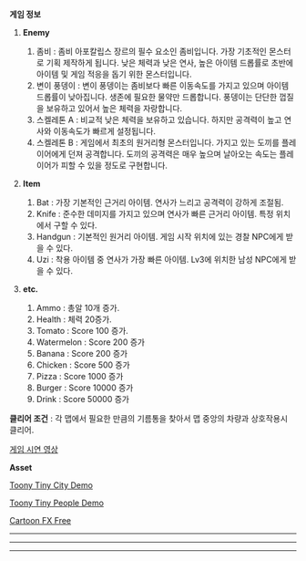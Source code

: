 **게임 정보**

1. **Enemy**
	1. 좀비 : 좀비 아포칼립스 장르의 필수 요소인 좀비입니다. 
	가장 기초적인 몬스터로 기획 제작하게 됩니다.
	낮은 체력과 낮은 연사, 높은 아이템 드롭률로 초반에 아이템 및 게임 적응을 돕기 위한 몬스터입니다.
	1. 변이 풍뎅이 : 변이 풍뎅이는 좀비보다 빠른 이동속도를 가지고 있으며 아이템 드롭률이 낮아집니다. 
	생존에 필요한 물약만 드롭합니다. 풍뎅이는 단단한 껍질을 보유하고 있어서 높은 체력을 자랑합니다. 
	1. 스켈레톤 A : 비교적 낮은 체력을 보유하고 있습니다. 하지만 공격력이 높고 연사와 이동속도가 빠르게 설정됩니다.
	1. 스켈레톤 B : 게임에서 최초의 원거리형 몬스터입니다.
	가지고 있는 도끼를 플레이어에게 던져 공격합니다. 
	도끼의 공격력은 매우 높으며 날아오는 속도는 플레이어가 피할 수 있을 정도로 구현합니다.

1. **Item**
	1. Bat : 가장 기본적인 근거리 아이템. 연사가 느리고 공격력이 강하게 조절됨.
	1. Knife : 준수한 데미지를 가지고 있으며 연사가 빠른 근거리 아이템. 특정 위치에서 구할 수 있다.
	1. Handgun : 기본적인 원거리 아이템. 게임 시작 위치에 있는 경찰 NPC에게 받을 수 있다.
	1. Uzi : 착용 아이템 중 연사가 가장 빠른 아이템. Lv3에 위치한 남성 NPC에게 받을 수 있다.

1. **etc.**
	1. Ammo : 총알 10개 증가.
	1. Health : 체력 20증가.
	1. Tomato : Score 100 증가.
	1. Watermelon : Score 200 증가
	1. Banana : Score 200 증가
	1. Chicken : Score 500 증가
	1. Pizza : Score 1000 증가
	1. Burger : Score 10000 증가
	1. Drink : Score 50000 증가

**클리어 조건** : 각 맵에서 필요한 만큼의 기름통을 찾아서 맵 중앙의 차량과 상호작용시 클리어.

[게임 시연 영상](https://www.youtube.com/watch?v=ZEDh4ETOaVI)

**Asset**

[Toony Tiny City Demo](https://assetstore.unity.com/packages/3d/environments/urban/toony-tiny-city-demo-176087)

[Toony Tiny People Demo](https://assetstore.unity.com/packages/3d/characters/toony-tiny-people-demo-113188)

[Cartoon FX Free](https://assetstore.unity.com/packages/vfx/particles/cartoon-fx-free-109565)

---
***
---